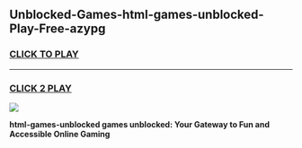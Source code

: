 
## Unblocked-Games-html-games-unblocked-Play-Free-azypg
<h3>
<a href="https://premium76.site?title=html-games-unblocked&ref=09A">CLICK TO PLAY</a></h3>
<hr>

<h3>
<a href="https://premium76.site?title=html-games-unblocked&ref=09A">CLICK 2 PLAY</a>
  
</h3>

<a href="https://premium76.site?title=html-games-unblocked&ref=09A"><img src="https://clearcache.store/games.png"></a>


**html-games-unblocked games unblocked: Your Gateway to Fun and Accessible Online Gaming**
